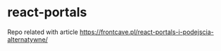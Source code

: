 # react-portals

Repo related with article https://frontcave.pl/react-portals-i-podejscia-alternatywne/
